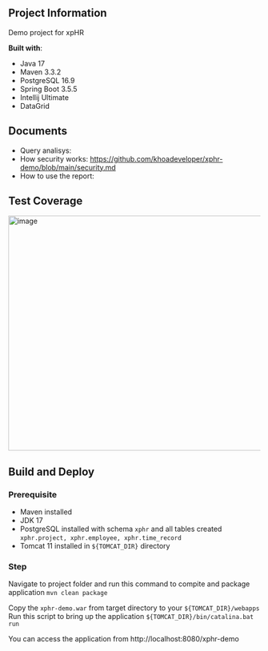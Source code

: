 ## Project Information

Demo project for xpHR

**Built with**:
- Java 17
- Maven 3.3.2
- PostgreSQL 16.9
- Spring Boot 3.5.5
- Intellij Ultimate
- DataGrid
## Documents

- Query analisys:
- How security works: https://github.com/khoadeveloper/xphr-demo/blob/main/security.md
- How to use the report:

## Test Coverage
<img width="1326" height="470" alt="image" src="https://github.com/user-attachments/assets/8c2d76e9-c64b-45ec-82ff-61da5056159c" />

## Build and Deploy

### Prerequisite
- Maven installed
- JDK 17
- PostgreSQL installed with schema `xphr` and all tables created `xphr.project, xphr.employee, xphr.time_record`
- Tomcat 11 installed in `${TOMCAT_DIR}` directory


### Step
Navigate to project folder and run this command to compite and package application
`mvn clean package`

Copy the `xphr-demo.war` from target directory to your `${TOMCAT_DIR}/webapps`
Run this script to bring up the application `${TOMCAT_DIR}/bin/catalina.bat run`

You can access the application from http://localhost:8080/xphr-demo
